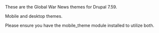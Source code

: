 These are the Global War News themes for Drupal 7.59.

Mobile and desktop themes.

Please ensure you have the mobile_theme module installed to utilize both.
